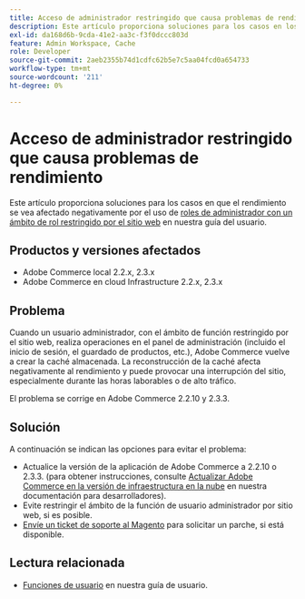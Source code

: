 ```yaml
---
title: Acceso de administrador restringido que causa problemas de rendimiento
description: Este artículo proporciona soluciones para los casos en los que el rendimiento se ve afectado negativamente por el uso de [Funciones de administrador con ámbito de función restringido por sitio web](https://experienceleague.adobe.com/es/docs/commerce-admin/systems/user-accounts/permissions-user-roles#step-2assign-resources) en nuestra guía del usuario.
exl-id: da168d6b-9cda-41e2-aa3c-f3f0dccc803d
feature: Admin Workspace, Cache
role: Developer
source-git-commit: 2aeb2355b74d1cdfc62b5e7c5aa04fcd0a654733
workflow-type: tm+mt
source-wordcount: '211'
ht-degree: 0%

---
```


# Acceso de administrador restringido que causa problemas de rendimiento

Este artículo proporciona soluciones para los casos en que el rendimiento se vea afectado negativamente por el uso de [roles de administrador con un ámbito de rol restringido por el sitio web](https://experienceleague.adobe.com/es/docs/commerce-admin/systems/user-accounts/permissions-user-roles#step-2assign-resources) en nuestra guía del usuario.

## Productos y versiones afectados

* Adobe Commerce local 2.2.x, 2.3.x
* Adobe Commerce en cloud Infrastructure 2.2.x, 2.3.x

## Problema

Cuando un usuario administrador, con el ámbito de función restringido por el sitio web, realiza operaciones en el panel de administración (incluido el inicio de sesión, el guardado de productos, etc.), Adobe Commerce vuelve a crear la caché almacenada. La reconstrucción de la caché afecta negativamente al rendimiento y puede provocar una interrupción del sitio, especialmente durante las horas laborables o de alto tráfico.

El problema se corrige en Adobe Commerce 2.2.10 y 2.3.3.

## Solución

A continuación se indican las opciones para evitar el problema:

* Actualice la versión de la aplicación de Adobe Commerce a 2.2.10 o 2.3.3. (para obtener instrucciones, consulte [Actualizar Adobe Commerce en la versión de infraestructura en la nube](https://experienceleague.adobe.com/es/docs/commerce-cloud-service/user-guide/develop/upgrade/commerce-version) en nuestra documentación para desarrolladores).
* Evite restringir el ámbito de la función de usuario administrador por sitio web, si es posible.
* [Envíe un ticket de soporte al Magento](/help/help-center-guide/help-center/magento-help-center-user-guide.md#submit-ticket) para solicitar un parche, si está disponible.

## Lectura relacionada

* [Funciones de usuario](https://experienceleague.adobe.com/es/docs/commerce-admin/systems/user-accounts/permissions-user-roles) en nuestra guía de usuario.
